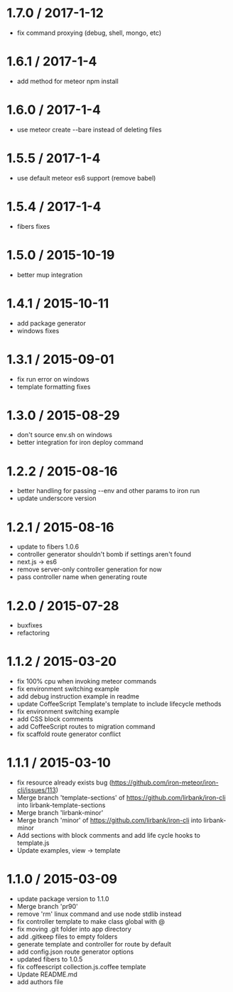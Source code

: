 1.7.0 / 2017-1-12
==================
  * fix command proxying (debug, shell, mongo, etc)

1.6.1 / 2017-1-4
==================
  * add method for meteor npm install

1.6.0 / 2017-1-4
==================
  * use meteor create --bare instead of deleting files

1.5.5 / 2017-1-4
==================
  * use default meteor es6 support (remove babel)

1.5.4 / 2017-1-4
==================
  * fibers fixes

1.5.0 / 2015-10-19
==================
  * better mup integration

1.4.1 / 2015-10-11
==================
  * add package generator
  * windows fixes

1.3.1 / 2015-09-01
==================
  * fix run error on windows
  * template formatting fixes

1.3.0 / 2015-08-29
==================
  * don't source env.sh on windows
  * better integration for iron deploy command

1.2.2 / 2015-08-16
==================
  * better handling for passing --env and other params to iron run
  * update underscore version

1.2.1 / 2015-08-16
==================
  * update to fibers 1.0.6
  * controller generator shouldn't bomb if settings aren't found
  * next.js -> es6
  * remove server-only controller generation for now
  * pass controller name when generating route

1.2.0 / 2015-07-28
==================
  * buxfixes
  * refactoring

1.1.2 / 2015-03-20
==================
  * fix 100% cpu when invoking meteor commands
  * fix environment switching example
  * add debug instruction example in readme
  * update CoffeeScript Template's template to include lifecycle methods
  * fix environment switching example
  * add CSS block comments
  * add CoffeeScript routes to migration command
  * fix scaffold route generator conflict

1.1.1 / 2015-03-10
==================

  * fix resource already exists bug (https://github.com/iron-meteor/iron-cli/issues/113)
  * Merge branch 'template-sections' of https://github.com/lirbank/iron-cli into lirbank-template-sections
  * Merge branch 'lirbank-minor'
  * Merge branch 'minor' of https://github.com/lirbank/iron-cli into lirbank-minor
  * Add sections with block comments and add life cycle hooks to template.js
  * Update examples, view -> template

1.1.0 / 2015-03-09
==================
  * update package version to 1.1.0
  * Merge branch 'pr90'
  * remove 'rm' linux command and use node stdlib instead
  * fix controller template to make class global with @
  * fix moving .git folder into app directory
  * add .gitkeep files to empty folders
  * generate template and controller for route by default
  * add config.json route generator options
  * updated fibers to 1.0.5
  * fix coffeescript collection.js.coffee template
  * Update README.md
  * add authors file
